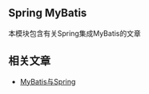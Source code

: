 ## Spring MyBatis

本模块包含有关Spring集成MyBatis的文章

## 相关文章

+ [MyBatis与Spring](http://tu-yucheng.github.io/springdata/2023/05/18/spring-mybatis.html)